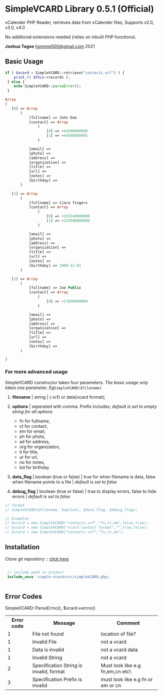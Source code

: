 # SimpleVCARD Library 0.5.1 (Official)
vCalender PHP Reader, retrieves data from vCalender files, Supports v2.0, v3.0, v4.0

No additional extensions needed (relies on inbuilt PHP functions).

**Joshua Tagoe** <hommie500@gmail.com> 2021

## Basic Usage
```php  
if ( $vcard = SimpleVCARD::retrieve("contacts.vcf") ) {
    print_r( $this->records );
 } else {
    echo SimpleVCARD::parseError();
 }
 ```
 ```php
Array
(
    [0] => Array
        (
            [fullname] => John Doe
            [contact] => Array
                (
                    [0] => +44500000000
                    [1] => +44500000005
                )

            [email] => 
            [photo] => 
            [address] => 
            [organization] => 
            [title] => 
            [url] => 
            [notes] => 
            [birthday] => 
        )

    [1] => Array
        (
            [fullname] => Ciara fingers
            [contact] => Array
                (
                    [0] => +233240000000
                    [1] => +233500000000
                )

            [email] => 
            [photo] => 
            [address] => 
            [organization] => 
            [title] => 
            [url] => 
            [notes] => 
            [birthday] => 1990-12-01
        )

    [2] => Array
        (
            [fullname] => Joe Public
            [contact] => Array
                (
                    [0] => +17030000000
                )

            [email] => 
            [photo] => 
            [address] => 
            [organization] => 
            [title] => 
            [url] => 
            [notes] => 
            [birthday] => 
        )

)
```
### For more advanced usage
SimpleVCARD constructor takes four parameters.
_The basic usage only takes one parameter. Eg_``` SimpleVCARD($filename) ```

1. **filename** | string | (.vcf) or data(vcard format);

2. **options** | seperated with comma. Prefix includes; _default is set to empty string for all options_  
    -  fn  for fullname,
	-  ct  for contact,
	-  em  for email,
	-  ph  for photo,
	-  ad  for address,
	-  org  for organization,
	-  ti  for title,
	-  ur  for url,
	-  no  for notes,
	-  bd  for birthday

3. **data_flag** | boolean (true or false) | true for when filename is data, false when filename points to a file | _default is set to false_

4. **debug_flag** | boolean (true or false) | true to display errors, false to hide errors | _default is set to false_


```php
// format
// SimpleVCARD($filename, $options, $data_flag, $debug_flag);

// Examples
// $vcard = new SimpleVCARD("contacts.vcf","fn,ct,em",false,true);
// $vcard = new SimpleVCARD("vcard contact format","",true,false);
// $vcard = new SimpleVCARD("contacts.vcf","fn,ct,em");

```
## Installation

Clone git repository :: [click here](https://github.com/joetag47/simpleVCARD/archive/refs/heads/main.zip)

```php
   
 // include path in project  
 include_once 'simple-vcard/src/simpleVCARD.php;
 
 ```


## Error Codes

SimpleVCARD::ParseErrno(), $vcard->errno()

<table>
<tr><th>Error code</th><th>Message</th><th>Comment</th></tr>
<tr><td>1</td><td>File not found</td><td>location of file?</td></tr>
<tr><td>1</td><td>Invalid File</td><td>not a vcard</td></tr>
<tr><td>1</td><td>Data is invalid</td><td>not a vcard data</td></tr>
<tr><td>1</td><td>Invalid String</td><td>not a vcard</td></tr>
<tr><td>2</td><td>Specification String is invalid, format</td><td> Must look like e.g fn,em,cn etc!.</td></tr>
<tr><td>3</td><td>Specification Prefix is invalid</td><td>must look like e.g fn or em or cn</td></tr>
</table>	
